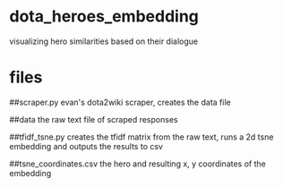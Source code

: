# dota_heroes_embedding
visualizing hero similarities based on their dialogue

# files

##scraper.py
evan's dota2wiki scraper, creates the data file

##data
the raw text file of scraped responses

##tfidf_tsne.py
creates the tfidf matrix from the raw text, runs a 2d tsne embedding and outputs the results to csv

##tsne_coordinates.csv
the hero and resulting x, y coordinates of the embedding
